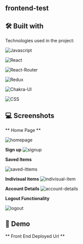 ## frontend-test

## 🛠 Built with 

Technologies used in the project:

![Javascript](https://img.shields.io/badge/JavaScript-323330?style=for-the-badge&amp;logo=javascript&amp;logoColor=F7DF1E)

![React](https://img.shields.io/badge/React-20232A?style=for-the-badge&amp;logo=react&amp;logoColor=61DAFB)

![React-Router](https://img.shields.io/badge/React_Router-CA4245?style=for-the-badge&amp;logo=react-router&amp;logoColor=white)

![Redux](https://img.shields.io/badge/Redux-593D88?style=for-the-badge&amp;logo=redux&amp;logoColor=white)

![Chakra-UI](https://img.shields.io/badge/Chakra--UI-319795?style=for-the-badge&amp;logo=chakra-ui&amp;logoColor=white)

![CSS](https://img.shields.io/badge/CSS-1572B6?style=for-the-badge&logo=css3&logoColor=white)

## 💻 Screenshots

** Home Page **

![homepage](https://user-images.githubusercontent.com/107473816/218761561-3bf1e6b1-3672-4f8d-b7c8-f8b789dd384b.jpg)

**Sign up** 
![signup](https://user-images.githubusercontent.com/107473816/218761638-db0447bc-94f4-4331-aabb-77b4646a06e5.jpg)


**Saved Items**

![saved-ittems](https://user-images.githubusercontent.com/107473816/218761754-be9fb9b7-f4de-4691-955b-951bce680f96.jpg)

**Indivisual items** 
![indivisual-item](https://user-images.githubusercontent.com/107473816/218761866-5aed8dd5-7408-4fe0-8e5c-0af9db3fbcef.jpg)

**Account Details**
![account-details](https://user-images.githubusercontent.com/107473816/218762000-ec200b72-efd6-4ca4-96dd-e836bc0654bd.jpg)


**Logout Functionality**

![logout](https://user-images.githubusercontent.com/107473816/218762113-428f7c51-50fd-45d9-9b98-f7b68d04bf3c.jpg)

## 🚀 Demo

** Front End Deployed Url **
